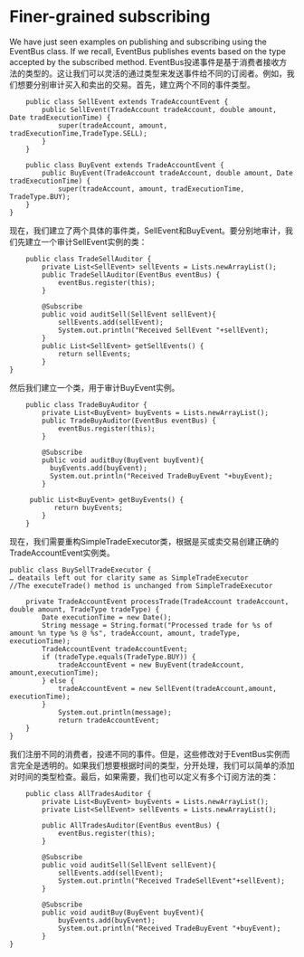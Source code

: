 # Finer-grained subscribing
We have just seen examples on publishing and subscribing using the EventBus class.
If we recall, EventBus publishes events based on the type accepted by the subscribed
method.
EventBus投递事件是基于消费者接收方法的类型的。这让我们可以灵活的通过类型来发送事件给不同的订阅者。例如，我们想要分别审计买入和卖出的交易。首先，建立两个不同的事件类型。
```
    public class SellEvent extends TradeAccountEvent {
        public SellEvent(TradeAccount tradeAccount, double amount, Date tradExecutionTime) {
            super(tradeAccount, amount, tradExecutionTime,TradeType.SELL);
        }
    }

    public class BuyEvent extends TradeAccountEvent {
        public BuyEvent(TradeAccount tradeAccount, double amount, Date tradExecutionTime) {
            super(tradeAccount, amount, tradExecutionTime, TradeType.BUY);
    }
}
```
现在，我们建立了两个具体的事件类，SellEvent和BuyEvent。要分别地审计，我们先建立一个审计SellEvent实例的类：
```
    public class TradeSellAuditor {
        private List<SellEvent> sellEvents = Lists.newArrayList();
        public TradeSellAuditor(EventBus eventBus) {
            eventBus.register(this);
        }

        @Subscribe
        public void auditSell(SellEvent sellEvent){
            sellEvents.add(sellEvent);
            System.out.println("Received SellEvent "+sellEvent);
        }
        public List<SellEvent> getSellEvents() {
            return sellEvents;
        }
}
```

然后我们建立一个类，用于审计BuyEvent实例。
```
    public class TradeBuyAuditor {
        private List<BuyEvent> buyEvents = Lists.newArrayList();
        public TradeBuyAuditor(EventBus eventBus) {
            eventBus.register(this);
        }

        @Subscribe
        public void auditBuy(BuyEvent buyEvent){
          buyEvents.add(buyEvent);
          System.out.println("Received TradeBuyEvent "+buyEvent);
        }

     public List<BuyEvent> getBuyEvents() {
           return buyEvents;
        }
    }
```
现在，我们需要重构SimpleTradeExecutor类，根据是买或卖交易创建正确的TradeAccountEvent实例类。
```
public class BuySellTradeExecutor {
… deatails left out for clarity same as SimpleTradeExecutor
//The executeTrade() method is unchanged from SimpleTradeExecutor

    private TradeAccountEvent processTrade(TradeAccount tradeAccount, double amount, TradeType tradeType) {
        Date executionTime = new Date();
        String message = String.format("Processed trade for %s of amount %n type %s @ %s", tradeAccount, amount, tradeType,
executionTime);
        TradeAccountEvent tradeAccountEvent;
        if (tradeType.equals(TradeType.BUY)) {
            tradeAccountEvent = new BuyEvent(tradeAccount, amount,executionTime);
        } else {
            tradeAccountEvent = new SellEvent(tradeAccount,amount, executionTime);
        }
            System.out.println(message);
            return tradeAccountEvent;
    }
}
```
我们注册不同的消费者，投递不同的事件。但是，这些修改对于EventBus实例而言完全是透明的。如果我们想要根据时间的类型，分开处理，我们可以简单的添加对时间的类型检查。最后，如果需要，我们也可以定义有多个订阅方法的类：

```
    public class AllTradesAuditor {
        private List<BuyEvent> buyEvents = Lists.newArrayList();
        private List<SellEvent> sellEvents = Lists.newArrayList();

        public AllTradesAuditor(EventBus eventBus) {
            eventBus.register(this);
        }

        @Subscribe
        public void auditSell(SellEvent sellEvent){
            sellEvents.add(sellEvent);
            System.out.println("Received TradeSellEvent"+sellEvent);
        }

        @Subscribe
        public void auditBuy(BuyEvent buyEvent){
            buyEvents.add(buyEvent);
            System.out.println("Received TradeBuyEvent "+buyEvent);
        }
}
```
